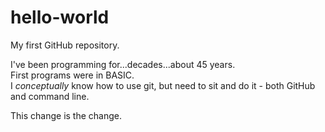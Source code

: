 # hello-world
My first GitHub repository.

I've been programming for...decades...about 45 years. <BR>
First programs were in BASIC. <BR>
I _conceptually_ know how to use git, but need to sit and do it - both GitHub and command line.

This change is the change.
